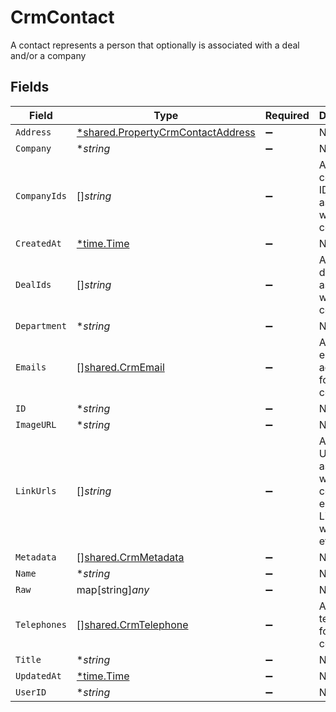 # CrmContact

A contact represents a person that optionally is associated with a deal and/or a company


## Fields

| Field                                                                                        | Type                                                                                         | Required                                                                                     | Description                                                                                  |
| -------------------------------------------------------------------------------------------- | -------------------------------------------------------------------------------------------- | -------------------------------------------------------------------------------------------- | -------------------------------------------------------------------------------------------- |
| `Address`                                                                                    | [*shared.PropertyCrmContactAddress](../../../pkg/models/shared/propertycrmcontactaddress.md) | :heavy_minus_sign:                                                                           | N/A                                                                                          |
| `Company`                                                                                    | **string*                                                                                    | :heavy_minus_sign:                                                                           | N/A                                                                                          |
| `CompanyIds`                                                                                 | []*string*                                                                                   | :heavy_minus_sign:                                                                           | An array of company IDs associated with this contact                                         |
| `CreatedAt`                                                                                  | [*time.Time](https://pkg.go.dev/time#Time)                                                   | :heavy_minus_sign:                                                                           | N/A                                                                                          |
| `DealIds`                                                                                    | []*string*                                                                                   | :heavy_minus_sign:                                                                           | An array of deal IDs associated with this contact                                            |
| `Department`                                                                                 | **string*                                                                                    | :heavy_minus_sign:                                                                           | N/A                                                                                          |
| `Emails`                                                                                     | [][shared.CrmEmail](../../../pkg/models/shared/crmemail.md)                                  | :heavy_minus_sign:                                                                           | An array of email addresses for this contact                                                 |
| `ID`                                                                                         | **string*                                                                                    | :heavy_minus_sign:                                                                           | N/A                                                                                          |
| `ImageURL`                                                                                   | **string*                                                                                    | :heavy_minus_sign:                                                                           | N/A                                                                                          |
| `LinkUrls`                                                                                   | []*string*                                                                                   | :heavy_minus_sign:                                                                           | Additional URLs associated with the contact e.g., LinkedIn, website, etc                     |
| `Metadata`                                                                                   | [][shared.CrmMetadata](../../../pkg/models/shared/crmmetadata.md)                            | :heavy_minus_sign:                                                                           | N/A                                                                                          |
| `Name`                                                                                       | **string*                                                                                    | :heavy_minus_sign:                                                                           | N/A                                                                                          |
| `Raw`                                                                                        | map[string]*any*                                                                             | :heavy_minus_sign:                                                                           | N/A                                                                                          |
| `Telephones`                                                                                 | [][shared.CrmTelephone](../../../pkg/models/shared/crmtelephone.md)                          | :heavy_minus_sign:                                                                           | An array of telephones for this contact                                                      |
| `Title`                                                                                      | **string*                                                                                    | :heavy_minus_sign:                                                                           | N/A                                                                                          |
| `UpdatedAt`                                                                                  | [*time.Time](https://pkg.go.dev/time#Time)                                                   | :heavy_minus_sign:                                                                           | N/A                                                                                          |
| `UserID`                                                                                     | **string*                                                                                    | :heavy_minus_sign:                                                                           | N/A                                                                                          |